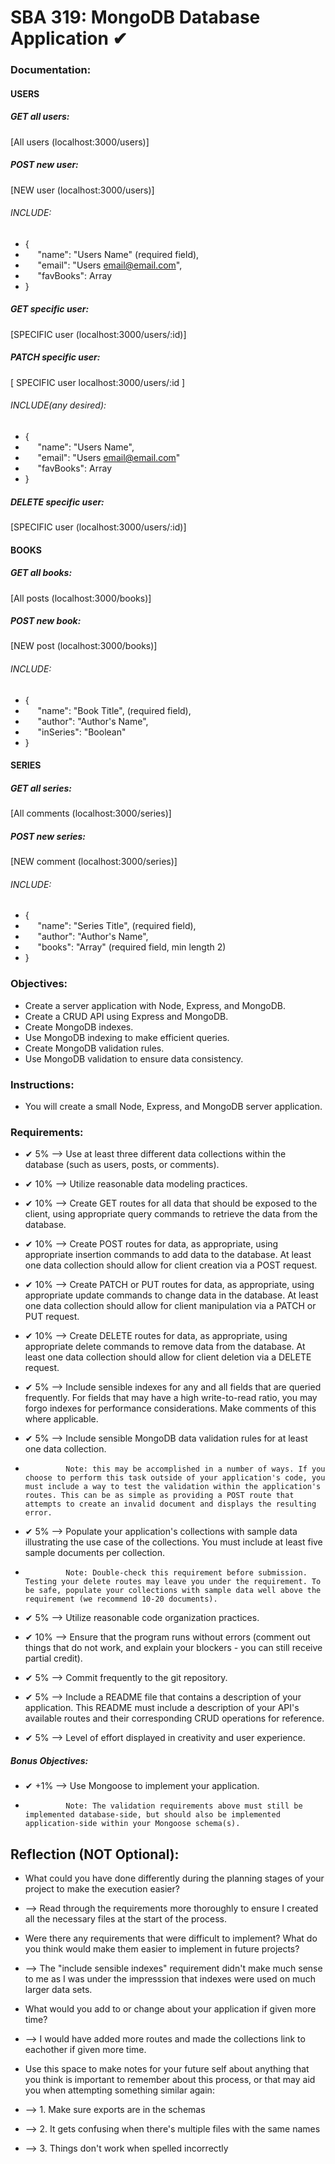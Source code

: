 
# SBA 319: MongoDB Database Application ✔

### Documentation:
#### USERS
##### GET all users:
[All users (localhost:3000/users)]

##### POST new user:
[NEW user (localhost:3000/users)]
###### INCLUDE:
* {
* &nbsp;&nbsp;&nbsp;&nbsp; "name": "Users Name" (required field),
* &nbsp;&nbsp;&nbsp;&nbsp; "email": "Users email@email.com",
* &nbsp;&nbsp;&nbsp;&nbsp; "favBooks": Array
* }


##### GET specific user:
[SPECIFIC user (localhost:3000/users/:id)]

##### PATCH specific user:
[ SPECIFIC user localhost:3000/users/:id ]
###### INCLUDE(any desired):
* {
* &nbsp;&nbsp;&nbsp;&nbsp; "name": "Users Name",
* &nbsp;&nbsp;&nbsp;&nbsp; "email": "Users email@email.com"
* &nbsp;&nbsp;&nbsp;&nbsp; "favBooks": Array
* }

##### DELETE specific user:
[SPECIFIC user (localhost:3000/users/:id)]

#### BOOKS
##### GET all books:
[All posts (localhost:3000/books)]

##### POST new book:
[NEW post (localhost:3000/books)]
###### INCLUDE:
* {
* &nbsp;&nbsp;&nbsp;&nbsp; "name": "Book Title", (required field),
* &nbsp;&nbsp;&nbsp;&nbsp; "author": "Author's Name",
* &nbsp;&nbsp;&nbsp;&nbsp; "inSeries": "Boolean"
* }

#### SERIES
##### GET all series:
[All comments (localhost:3000/series)]

##### POST new series:
[NEW comment (localhost:3000/series)]
###### INCLUDE:
* {
* &nbsp;&nbsp;&nbsp;&nbsp; "name": "Series Title", (required field),
* &nbsp;&nbsp;&nbsp;&nbsp; "author": "Author's Name",
* &nbsp;&nbsp;&nbsp;&nbsp; "books": "Array" (required field, min length 2)
* }





### Objectives:
 * Create a server application with Node, Express, and MongoDB.
 * Create a CRUD API using Express and MongoDB.
 * Create MongoDB indexes.
 * Use MongoDB indexing to make efficient queries.
 * Create MongoDB validation rules.
 * Use MongoDB validation to ensure data consistency.


### Instructions:
 * You will create a small Node, Express, and MongoDB server application. 


### Requirements:
 *   ✔  5%  --> Use at least three different data collections within the database (such as users, posts, or comments).

 *   ✔ 10%  --> Utilize reasonable data modeling practices.

 *   ✔ 10%  --> Create GET routes for all data that should be exposed to the client, using appropriate query commands to retrieve the data from the database.

 *   ✔ 10%  --> Create POST routes for data, as appropriate, using appropriate insertion commands to add data to the database. At least one data collection should allow for client creation via a POST request.

 *   ✔ 10%  --> Create PATCH or PUT routes for data, as appropriate, using appropriate update commands to change data in the database. At least one data collection should allow for client manipulation via a PATCH or PUT request.

 *   ✔ 10%  --> Create DELETE routes for data, as appropriate, using appropriate delete commands to remove data from the database. At least one data collection should allow for client deletion via a DELETE request.

 *   ✔  5%  --> Include sensible indexes for any and all fields that are queried frequently. For fields that may have a high write-to-read ratio, you may forgo indexes for performance considerations. Make comments of this where applicable.

 *   ✔  5%  --> Include sensible MongoDB data validation rules for at least one data collection.
 *              Note: this may be accomplished in a number of ways. If you choose to perform this task outside of your application's code, you must include a way to test the validation within the application's routes. This can be as simple as providing a POST route that attempts to create an invalid document and displays the resulting error.

 *   ✔  5%  --> Populate your application's collections with sample data illustrating the use case of the collections. You must include at least five sample documents per collection.
 *              Note: Double-check this requirement before submission. Testing your delete routes may leave you under the requirement. To be safe, populate your collections with sample data well above the requirement (we recommend 10-20 documents).

 *   ✔  5%  --> Utilize reasonable code organization practices.

 *   ✔ 10%  --> Ensure that the program runs without errors (comment out things that do not work, and explain your blockers - you can still receive partial credit).

 *   ✔  5%  --> Commit frequently to the git repository.

 *   ✔  5%  --> Include a README file that contains a description of your application. This README must include a description of your API's available routes and their corresponding CRUD operations for reference.

 *   ✔  5%  --> Level of effort displayed in creativity and user experience.

##### Bonus Objectives:
 *   ✔ +1%  --> Use Mongoose to implement your application.
 *              Note: The validation requirements above must still be implemented database-side, but should also be implemented application-side within your Mongoose schema(s).


## Reflection (NOT Optional):
 * What could you have done differently during the planning stages of your project to make the execution easier?
 * --> Read through the requirements more thoroughly to ensure I created all the necessary files at the start of the process.

 * Were there any requirements that were difficult to implement? What do you think would make them easier to implement in future projects?
 * --> The "include sensible indexes" requirement didn't make much sense to me as I was under the impresssion that indexes were used on much larger data sets.

 * What would you add to or change about your application if given more time?
 * --> I would have added more routes and made the collections link to eachother if given more time.

 * Use this space to make notes for your future self about anything that you think is important to remember about this process, or that may aid you when attempting something similar again:
 * --> 1. Make sure exports are in the schemas
 * --> 2. It gets confusing when there's multiple files with the same names
 * --> 3. Things don't work when spelled incorrectly